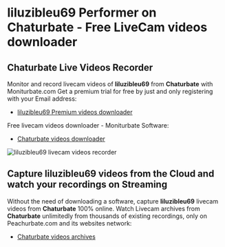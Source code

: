 # liluzibleu69 Performer on Chaturbate - Free LiveCam videos downloader

## Chaturbate Live Videos Recorder

Monitor and record livecam videos of **liluzibleu69** from **Chaturbate** with Moniturbate.com
Get a premium trial for free by just and only registering with your Email address:
* [liluzibleu69 Premium videos downloader](https://moniturbate.com/request-demo-licence-key.html)

Free livecam videos downloader - Moniturbate Software:
* [Chaturbate videos downloader](https://moniturbate.com/moniturbate-download-software.html)

![liluzibleu69 livecam videos recorder](https://peachurnet.com/templates/moniturbate-software.png)


## Capture liluzibleu69 videos from the Cloud and watch your recordings on Streaming

Without the need of downloading a software, capture **liluzibleu69** livecam videos from **Chaturbate** 100% online.
Watch Livecam archives from **Chaturbate** unlimitedly from thousands of existing recordings, only on Peachurbate.com and its websites network:
* [Chaturbate videos archives](https://peachurnet.com/)
